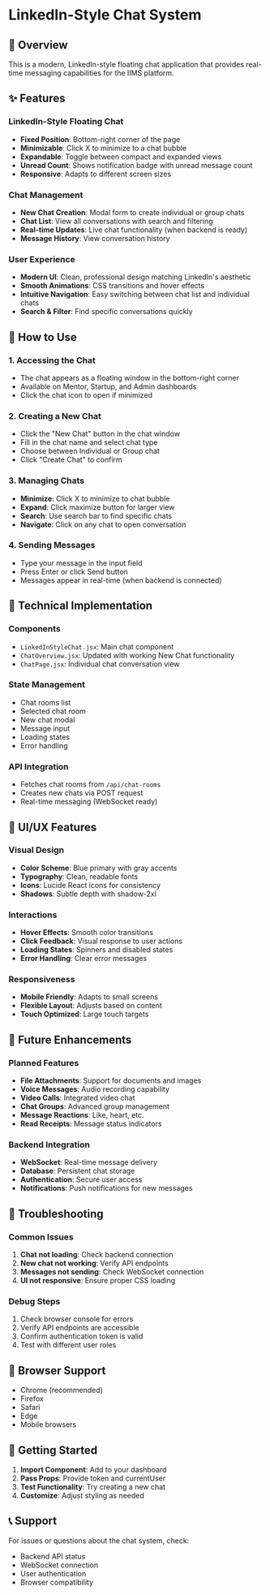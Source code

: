 # LinkedIn-Style Chat System

## 🎯 **Overview**
This is a modern, LinkedIn-style floating chat application that provides real-time messaging capabilities for the IIMS platform.

## ✨ **Features**

### **LinkedIn-Style Floating Chat**
- **Fixed Position**: Bottom-right corner of the page
- **Minimizable**: Click X to minimize to a chat bubble
- **Expandable**: Toggle between compact and expanded views
- **Unread Count**: Shows notification badge with unread message count
- **Responsive**: Adapts to different screen sizes

### **Chat Management**
- **New Chat Creation**: Modal form to create individual or group chats
- **Chat List**: View all conversations with search and filtering
- **Real-time Updates**: Live chat functionality (when backend is ready)
- **Message History**: View conversation history

### **User Experience**
- **Modern UI**: Clean, professional design matching LinkedIn's aesthetic
- **Smooth Animations**: CSS transitions and hover effects
- **Intuitive Navigation**: Easy switching between chat list and individual chats
- **Search & Filter**: Find specific conversations quickly

## 🚀 **How to Use**

### **1. Accessing the Chat**
- The chat appears as a floating window in the bottom-right corner
- Available on Mentor, Startup, and Admin dashboards
- Click the chat icon to open if minimized

### **2. Creating a New Chat**
- Click the "New Chat" button in the chat window
- Fill in the chat name and select chat type
- Choose between Individual or Group chat
- Click "Create Chat" to confirm

### **3. Managing Chats**
- **Minimize**: Click X to minimize to chat bubble
- **Expand**: Click maximize button for larger view
- **Search**: Use search bar to find specific chats
- **Navigate**: Click on any chat to open conversation

### **4. Sending Messages**
- Type your message in the input field
- Press Enter or click Send button
- Messages appear in real-time (when backend is connected)

## 🔧 **Technical Implementation**

### **Components**
- `LinkedInStyleChat.jsx`: Main chat component
- `ChatOverview.jsx`: Updated with working New Chat functionality
- `ChatPage.jsx`: Individual chat conversation view

### **State Management**
- Chat rooms list
- Selected chat room
- New chat modal
- Message input
- Loading states
- Error handling

### **API Integration**
- Fetches chat rooms from `/api/chat-rooms`
- Creates new chats via POST request
- Real-time messaging (WebSocket ready)

## 🎨 **UI/UX Features**

### **Visual Design**
- **Color Scheme**: Blue primary with gray accents
- **Typography**: Clean, readable fonts
- **Icons**: Lucide React icons for consistency
- **Shadows**: Subtle depth with shadow-2xl

### **Interactions**
- **Hover Effects**: Smooth color transitions
- **Click Feedback**: Visual response to user actions
- **Loading States**: Spinners and disabled states
- **Error Handling**: Clear error messages

### **Responsiveness**
- **Mobile Friendly**: Adapts to small screens
- **Flexible Layout**: Adjusts based on content
- **Touch Optimized**: Large touch targets

## 🔮 **Future Enhancements**

### **Planned Features**
- **File Attachments**: Support for documents and images
- **Voice Messages**: Audio recording capability
- **Video Calls**: Integrated video chat
- **Chat Groups**: Advanced group management
- **Message Reactions**: Like, heart, etc.
- **Read Receipts**: Message status indicators

### **Backend Integration**
- **WebSocket**: Real-time message delivery
- **Database**: Persistent chat storage
- **Authentication**: Secure user access
- **Notifications**: Push notifications for new messages

## 🐛 **Troubleshooting**

### **Common Issues**
1. **Chat not loading**: Check backend connection
2. **New chat not working**: Verify API endpoints
3. **Messages not sending**: Check WebSocket connection
4. **UI not responsive**: Ensure proper CSS loading

### **Debug Steps**
1. Check browser console for errors
2. Verify API endpoints are accessible
3. Confirm authentication token is valid
4. Test with different user roles

## 📱 **Browser Support**
- Chrome (recommended)
- Firefox
- Safari
- Edge
- Mobile browsers

## 🎯 **Getting Started**

1. **Import Component**: Add to your dashboard
2. **Pass Props**: Provide token and currentUser
3. **Test Functionality**: Try creating a new chat
4. **Customize**: Adjust styling as needed

## 📞 **Support**
For issues or questions about the chat system, check:
- Backend API status
- WebSocket connection
- User authentication
- Browser compatibility
